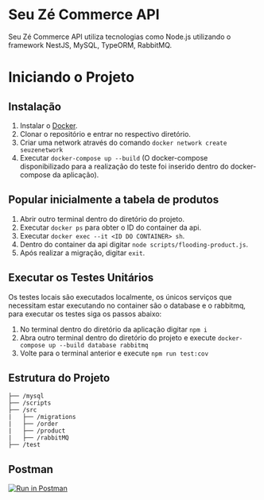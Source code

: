 
# Seu Zé Commerce API

Seu Zé Commerce API utiliza tecnologias como Node.js utilizando o framework NestJS, MySQL, TypeORM, RabbitMQ.

# Iniciando o Projeto

## Instalação

1. Instalar o [Docker](https://www.docker.com/get-started).
2. Clonar o repositório e entrar no respectivo diretório.
3. Criar uma network através do comando `docker network create seuzenetwork`
4. Executar `docker-compose up --build` (O docker-compose disponibilizado para a realização
do teste foi inserido dentro do docker-compose da aplicação).

## Popular inicialmente a tabela de produtos

1. Abrir outro terminal dentro do diretório do projeto.
2. Executar `docker ps` para obter o ID do container da api.
3. Executar `docker exec --it <ID DO CONTAINER> sh`.
4. Dentro do container da api digitar `node scripts/flooding-product.js`.
5. Após realizar a migração, digitar `exit`.

## Executar os Testes Unitários

Os testes locais são executados localmente, os únicos serviços que necessitam estar executando no container são o database e o rabbitmq, para executar os testes siga os passos abaixo:

1. No terminal dentro do diretório da aplicação digitar `npm i`
2. Abra outro terminal dentro do diretório do projeto e execute `docker-compose up --build database rabbitmq`
3. Volte para o terminal anterior e execute `npm run test:cov`

## Estrutura do Projeto

```
├── /mysql
├── /scripts
├── /src
|   ├── /migrations
|   ├── /order
|   ├── /product
|   ├── /rabbitMQ
├── /test
```

## Postman

[![Run in Postman](https://run.pstmn.io/button.svg)](https://www.getpostman.com/collections/92b58d0640570f7ae480)
